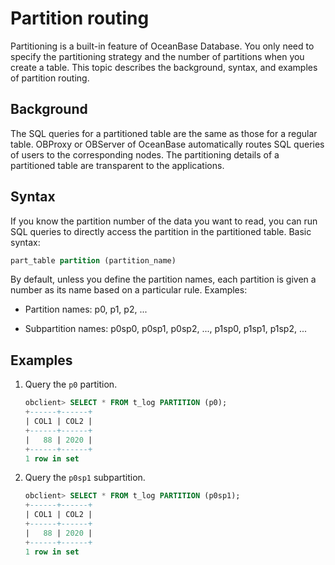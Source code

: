 # Partition routing

Partitioning is a built-in feature of OceanBase Database. You only need to specify the partitioning strategy and the number of partitions when you create a table. This topic describes the background, syntax, and examples of partition routing.

## Background

The SQL queries for a partitioned table are the same as those for a regular table. OBProxy or OBServer of OceanBase automatically routes SQL queries of users to the corresponding nodes. The partitioning details of a partitioned table are transparent to the applications.

## Syntax

If you know the partition number of the data you want to read, you can run SQL queries to directly access the partition in the partitioned table. Basic syntax:

```sql
part_table partition (partition_name)
```

By default, unless you define the partition names, each partition is given a number as its name based on a particular rule. Examples:

* Partition names: p0, p1, p2, ...

* Subpartition names: p0sp0, p0sp1, p0sp2, ..., p1sp0, p1sp1, p1sp2, ...

## Examples

1. Query the `p0` partition.

   ```sql
   obclient> SELECT * FROM t_log PARTITION (p0);
   +------+------+
   | COL1 | COL2 |
   +------+------+
   |   88 | 2020 |
   +------+------+
   1 row in set
   ```

2. Query the `p0sp1` subpartition.

   ```sql
   obclient> SELECT * FROM t_log PARTITION (p0sp1);
   +------+------+
   | COL1 | COL2 |
   +------+------+
   |   88 | 2020 |
   +------+------+
   1 row in set
   ```
